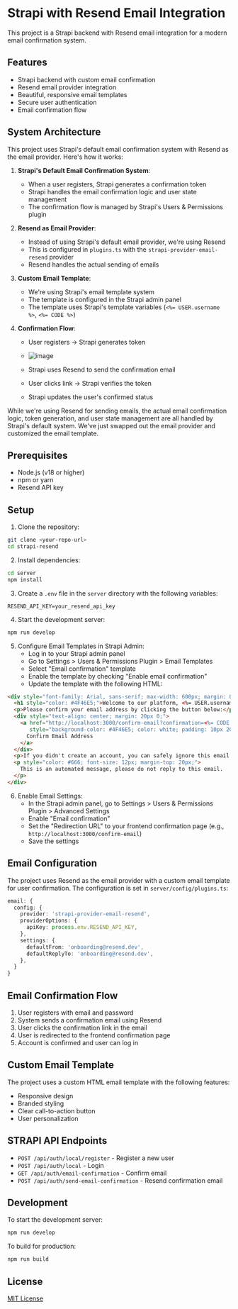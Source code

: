# Strapi with Resend Email Integration

This project is a Strapi backend with Resend email integration for a modern email confirmation system.

## Features

- Strapi backend with custom email confirmation
- Resend email provider integration
- Beautiful, responsive email templates
- Secure user authentication
- Email confirmation flow

## System Architecture

This project uses Strapi's default email confirmation system with Resend as the email provider. Here's how it works:

1. **Strapi's Default Email Confirmation System**:
   - When a user registers, Strapi generates a confirmation token
   - Strapi handles the email confirmation logic and user state management
   - The confirmation flow is managed by Strapi's Users & Permissions plugin

2. **Resend as Email Provider**:
   - Instead of using Strapi's default email provider, we're using Resend
   - This is configured in `plugins.ts` with the `strapi-provider-email-resend` provider
   - Resend handles the actual sending of emails

3. **Custom Email Template**:
   - We're using Strapi's email template system
   - The template is configured in the Strapi admin panel
   - The template uses Strapi's template variables (`<%= USER.username %>`, `<%= CODE %>`)

4. **Confirmation Flow**:
   - User registers → Strapi generates token
  
   - ![image](https://github.com/user-attachments/assets/b7250031-7cde-4cc2-a247-0614f24469e3)

   - Strapi uses Resend to send the confirmation email
   - User clicks link → Strapi verifies the token
   - Strapi updates the user's confirmed status

While we're using Resend for sending emails, the actual email confirmation logic, token generation, and user state management are all handled by Strapi's default system. We've just swapped out the email provider and customized the email template.

## Prerequisites

- Node.js (v18 or higher)
- npm or yarn
- Resend API key

## Setup

1. Clone the repository:
```bash
git clone <your-repo-url>
cd strapi-resend
```

2. Install dependencies:
```bash
cd server
npm install
```

3. Create a `.env` file in the `server` directory with the following variables:
```env
RESEND_API_KEY=your_resend_api_key
```

4. Start the development server:
```bash
npm run develop
```

5. Configure Email Templates in Strapi Admin:
   - Log in to your Strapi admin panel
   - Go to Settings > Users & Permissions Plugin > Email Templates
   - Select "Email confirmation" template
   - Enable the template by checking "Enable email confirmation"
   - Update the template with the following HTML:

```html
<div style="font-family: Arial, sans-serif; max-width: 600px; margin: 0 auto;">
  <h1 style="color: #4F46E5;">Welcome to our platform, <%= USER.username %>!</h1>
  <p>Please confirm your email address by clicking the button below:</p>
  <div style="text-align: center; margin: 20px 0;">
    <a href="http://localhost:3000/confirm-email?confirmation=<%= CODE %>" 
       style="background-color: #4F46E5; color: white; padding: 10px 20px; text-decoration: none; border-radius: 5px; display: inline-block;">
      Confirm Email Address
    </a>
  </div>
  <p>If you didn't create an account, you can safely ignore this email.</p>
  <p style="color: #666; font-size: 12px; margin-top: 20px;">
    This is an automated message, please do not reply to this email.
  </p>
</div>
```

6. Enable Email Settings:
   - In the Strapi admin panel, go to Settings > Users & Permissions Plugin > Advanced Settings
   - Enable "Email confirmation"
   - Set the "Redirection URL" to your frontend confirmation page (e.g., `http://localhost:3000/confirm-email`)
   - Save the settings

## Email Configuration

The project uses Resend as the email provider with a custom email template for user confirmation. The configuration is set in `server/config/plugins.ts`:

```typescript
email: {
  config: {
    provider: 'strapi-provider-email-resend',
    providerOptions: {
      apiKey: process.env.RESEND_API_KEY,
    },
    settings: {
      defaultFrom: 'onboarding@resend.dev',
      defaultReplyTo: 'onboarding@resend.dev',
    },
  }
}
```

## Email Confirmation Flow

1. User registers with email and password
2. System sends a confirmation email using Resend
3. User clicks the confirmation link in the email
4. User is redirected to the frontend confirmation page
5. Account is confirmed and user can log in

## Custom Email Template

The project uses a custom HTML email template with the following features:
- Responsive design
- Branded styling
- Clear call-to-action button
- User personalization

## STRAPI API Endpoints

- `POST /api/auth/local/register` - Register a new user
- `POST /api/auth/local` - Login
- `GET /api/auth/email-confirmation` - Confirm email
- `POST /api/auth/send-email-confirmation` - Resend confirmation email

## Development

To start the development server:
```bash
npm run develop
```

To build for production:
```bash
npm run build
```

## License

[MIT License](LICENSE) 
